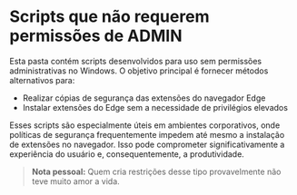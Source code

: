 # Scripts que não requerem permissões de ADMIN

Esta pasta contém scripts desenvolvidos para uso sem permissões administrativas no Windows. O objetivo principal é fornecer métodos alternativos para:

- Realizar cópias de segurança das extensões do navegador Edge
- Instalar extensões do Edge sem a necessidade de privilégios elevados

Esses scripts são especialmente úteis em ambientes corporativos, onde políticas de segurança frequentemente impedem até mesmo a instalação de extensões no navegador. Isso pode comprometer significativamente a experiência do usuário e, consequentemente, a produtividade.

> **Nota pessoal:** Quem cria restrições desse tipo provavelmente não teve muito amor a vida.

